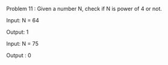 Problem 11 :
Given a number N, check if N is power of 4 or not.

Input: N = 64

Output: 1

Input: N = 75

Output : 0
